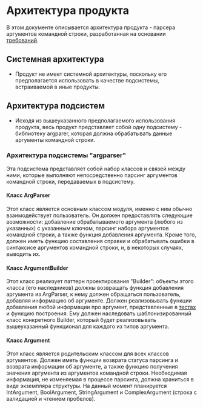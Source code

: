 # Архитектура продукта

В этом документе описывается архитектура продукта - парсера аргументов командной 
строки, разработанная на основании [требований](requirements.md).

## Системная архитектура

* Продукт не имеет системной архитектуры, поскольку его предполагается использовать 
  в качестве подсистемы, встраиваемой в иные продукты.

## Архитектура подсистем

* Исходя из вышеуказанного предполагаемого использования продукта, весь продукт 
  представляет собой одну подсистему - библиотеку argparer, которая должна обрабатывать
  данные аргументы командной строки.

### Архитектура подсистемы "argparser"

Эта подсистема представляет собой набор классов и связей между ними, которые выполняют
непосредственно парсинг аргументов командной строки, передаваемых в подсистему.

#### Класс ArgParser

Этот класс является основным классом модуля, именно с ним обычно взаимодействует 
пользователь. Он должен предоставлять следующие возможности: добавление обрабатываемого
аргумента (любого из указанных) с указанным ключом, парсинг набора аргументов командной
строки, а также функция добавления аргумента. Кроме того, должен иметь функцию 
составления справки и обрабатывать ошибки в синтаксисе аргументов командной строки,
и, в некоторых случаях, выводить их.

#### Класс ArgumentBuilder

Этот класс реализует паттерн проектирования "Builder": объекты этого класса (его 
наследников) должны возвращать функция добавления аргумента из ArgParser, к нему 
должен обращаться пользователь, добавляя информацию об аргументе. Должен 
реализовывать функции добавления любой информации про аргумент, представленные в 
[тестах](../../../../tests/argparser_test.cpp) и функцию построения. Ему должен 
наследовать шаблонизированный класс конкретного Builder, который будет реализовывать 
вышеуказанный функционал для каждого из типов аргумента.

#### Класс Argument

Этот класс является родительским классом для всех классов аргументов. Должен иметь
функции возврата статуса парсинга и возврата информации об аргументе, а также функцию 
получения значения аргумента из аргументов командной строки. Необходимая информация, 
не изменяемая в процессе парсинга, должна храниться в виде экземпляра структуры. 
На данный момент планируется IntArgument, BoolArgument, StringArgument и 
ComplexArgument (строка с валидацией и чтением пробелов).
